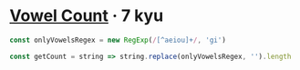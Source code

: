 # [Vowel Count](https://www.codewars.com/kata/54ff3102c1bad923760001f3) · 7 kyu

```javascript
const onlyVowelsRegex = new RegExp(/[^aeiou]+/, 'gi')

const getCount = string => string.replace(onlyVowelsRegex, '').length
```
